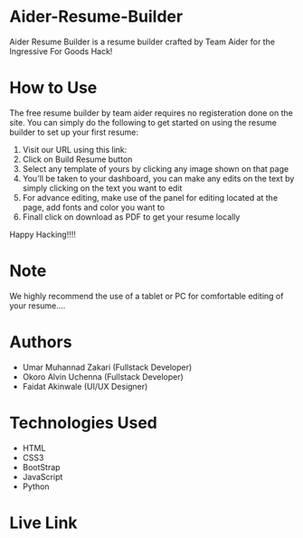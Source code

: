 # Aider-Resume-Builder

Aider Resume Builder is a resume builder crafted by Team Aider for the Ingressive For Goods Hack!

# How to Use

The free resume builder by team aider requires no registeration done on the site. You can simply do the following to get started on using the resume builder to set up your first resume:

<ol>
<li>Visit our URL using this link: </li>
<li>Click on Build Resume button</li>
<li>Select any template of yours by clicking any image shown on that page</li>
<li>You'll be taken to your dashboard, you can make any edits on the text by simply clicking on the text you want to edit</li>
<li>For advance editing, make use of the panel for editing located at the page, add fonts and color you want to</li>
<li>Finall click on download as PDF to get your resume locally</li>
</ol>
Happy Hacking!!!!

# Note
We highly recommend the use of a tablet or PC for comfortable editing of your resume....

# Authors
<ul>
<li>Umar Muhannad Zakari (Fullstack Developer)</li>
<li>Okoro Alvin Uchenna (Fullstack Developer)</li>
<li>Faidat Akinwale (UI/UX Designer)</li>
</ul>

# Technologies Used
<ul>
<li>HTML</li>
<li>CSS3</li>
<li>BootStrap</li>
<li>JavaScript</li>
<li>Python</li>
</ul>

# Live Link
